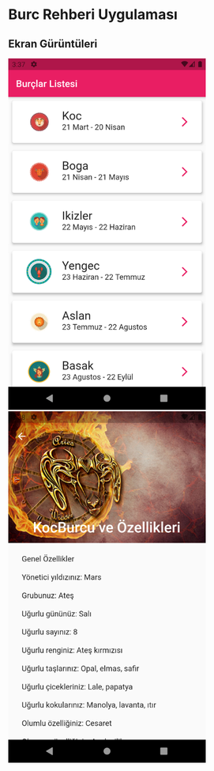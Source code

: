 # Burc Rehberi Uygulaması

## Ekran Gürüntüleri

<p float ="left">
<img src="images/ss/1.png" width="400" >
<img src="images/ss/2.png" width="400" >
</p>

